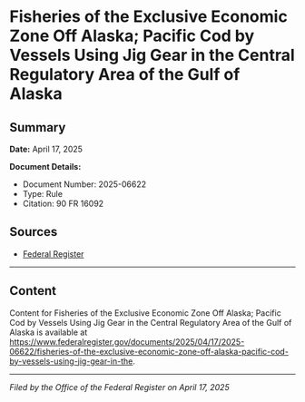 # Fisheries of the Exclusive Economic Zone Off Alaska; Pacific Cod by Vessels Using Jig Gear in the Central Regulatory Area of the Gulf of Alaska

## Summary

**Date:** April 17, 2025

**Document Details:**
- Document Number: 2025-06622
- Type: Rule
- Citation: 90 FR 16092

## Sources
- [Federal Register](https://www.federalregister.gov/documents/2025/04/17/2025-06622/fisheries-of-the-exclusive-economic-zone-off-alaska-pacific-cod-by-vessels-using-jig-gear-in-the)

---

## Content

Content for Fisheries of the Exclusive Economic Zone Off Alaska; Pacific Cod by Vessels Using Jig Gear in the Central Regulatory Area of the Gulf of Alaska is available at https://www.federalregister.gov/documents/2025/04/17/2025-06622/fisheries-of-the-exclusive-economic-zone-off-alaska-pacific-cod-by-vessels-using-jig-gear-in-the.

---

*Filed by the Office of the Federal Register on April 17, 2025*
